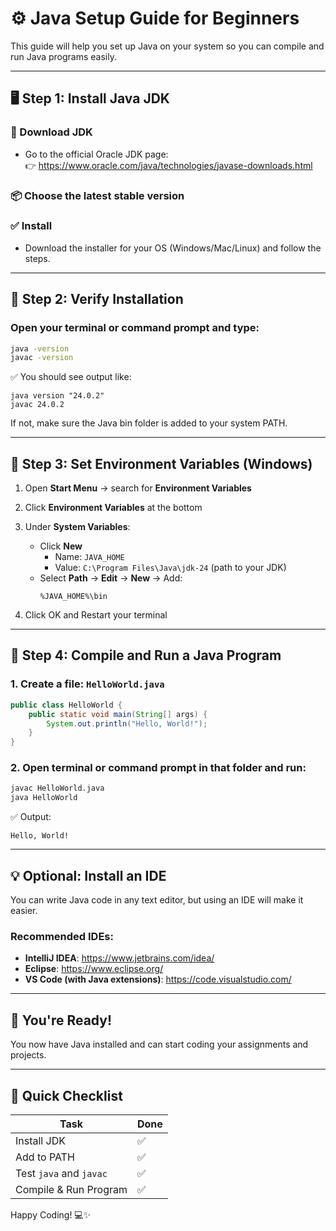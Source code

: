# ⚙️ Java Setup Guide for Beginners

This guide will help you set up Java on your system so you can compile and run Java programs easily.

---

## 🖥️ Step 1: Install Java JDK

### 🔗 Download JDK
- Go to the official Oracle JDK page:  
  👉 https://www.oracle.com/java/technologies/javase-downloads.html

### 📦 Choose the latest stable version

### ✅ Install
- Download the installer for your OS (Windows/Mac/Linux) and follow the steps.

---

## 🧪 Step 2: Verify Installation

### Open your terminal or command prompt and type:
```bash
java -version
javac -version
```

✅ You should see output like:
```
java version "24.0.2"
javac 24.0.2
```

If not, make sure the Java bin folder is added to your system PATH.

---

## 📁 Step 3: Set Environment Variables (Windows)

1. Open **Start Menu** → search for **Environment Variables**
2. Click **Environment Variables** at the bottom
3. Under **System Variables**:
    - Click **New**
        - Name: `JAVA_HOME`
        - Value: `C:\Program Files\Java\jdk-24` (path to your JDK)
    - Select **Path** → **Edit** → **New** → Add:
      ```
      %JAVA_HOME%\bin
      ```

4. Click OK and Restart your terminal

---

## 🧪 Step 4: Compile and Run a Java Program

### 1. Create a file: `HelloWorld.java`
```java
public class HelloWorld {
    public static void main(String[] args) {
        System.out.println("Hello, World!");
    }
}
```

### 2. Open terminal or command prompt in that folder and run:
```bash
javac HelloWorld.java
java HelloWorld
```

✅ Output:
```
Hello, World!
```

---

## 💡 Optional: Install an IDE

You can write Java code in any text editor, but using an IDE will make it easier.

### Recommended IDEs:
- **IntelliJ IDEA**: https://www.jetbrains.com/idea/
- **Eclipse**: https://www.eclipse.org/
- **VS Code (with Java extensions)**: https://code.visualstudio.com/

---

## 🚀 You're Ready!
You now have Java installed and can start coding your assignments and projects.

---

## 📎 Quick Checklist

| Task                    | Done |
|-------------------------|------|
| Install JDK             | ✅    |
| Add to PATH             | ✅    |
| Test `java` and `javac` | ✅    |
| Compile & Run Program   | ✅    |

Happy Coding! 💻✨
